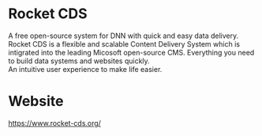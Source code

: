# Rocket CDS
A free open-source system for DNN with quick and easy data delivery.  
Rocket CDS is a flexible and scalable Content Delivery System which is intigrated into the leading Micosoft open-source CMS. Everything you need to build data systems and websites quickly.   
An intuitive user experience to make life easier.   

# Website

https://www.rocket-cds.org/
